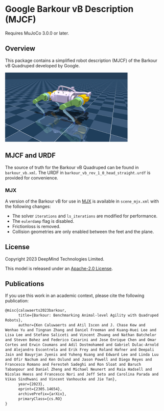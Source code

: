 # Google Barkour vB Description (MJCF)

Requires MuJoCo 3.0.0 or later.

## Overview

This package contains a simplified robot description (MJCF) of the Barkour vB Quadruped developed by Google.

<p float="left">
  <img src="barkour_vb.png" width="400">
</p>

## MJCF and URDF

The source of truth for the Barkour vB Quadruped can be found in `barkour_vb.xml`. The URDF in `barkour_vb_rev_1_0_head_straight.urdf` is provided for convenience.

### MJX

A version of the Barkour vB for use in [MJX](https://mujoco.readthedocs.io/en/stable/mjx.html) is available in `scene_mjx.xml` with the following changes:

* The solver `iterations` and `ls_iterations` are modified for performance.
* The `eulerdamp` flag is disabled.
* Frictionloss is removed.
* Collision geometries are only enabled between the feet and the plane.

## License

Copyright 2023 DeepMind Technologies Limited.

This model is released under an [Apache-2.0 License](LICENSE).

## Publications

If you use this work in an academic context, please cite the following publication:

    @misc{caluwaerts2023barkour,
          title={Barkour: Benchmarking Animal-level Agility with Quadruped Robots},
          author={Ken Caluwaerts and Atil Iscen and J. Chase Kew and Wenhao Yu and Tingnan Zhang and Daniel Freeman and Kuang-Huei Lee and Lisa Lee and Stefano Saliceti and Vincent Zhuang and Nathan Batchelor and Steven Bohez and Federico Casarini and Jose Enrique Chen and Omar Cortes and Erwin Coumans and Adil Dostmohamed and Gabriel Dulac-Arnold and Alejandro Escontrela and Erik Frey and Roland Hafner and Deepali Jain and Bauyrjan Jyenis and Yuheng Kuang and Edward Lee and Linda Luu and Ofir Nachum and Ken Oslund and Jason Powell and Diego Reyes and Francesco Romano and Feresteh Sadeghi and Ron Sloat and Baruch Tabanpour and Daniel Zheng and Michael Neunert and Raia Hadsell and Nicolas Heess and Francesco Nori and Jeff Seto and Carolina Parada and Vikas Sindhwani and Vincent Vanhoucke and Jie Tan},
          year={2023},
          eprint={2305.14654},
          archivePrefix={arXiv},
          primaryClass={cs.RO}
    }
